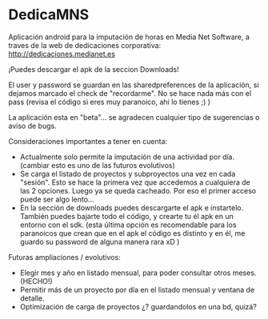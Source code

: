 DedicaMNS
=========

Aplicación android para la imputación de horas en Media Net Software, a traves de la web de dedicaciones corporativa: http://dedicaciones.medianet.es

¡Puedes descargar el apk de la seccion Downloads!

El user y password se guardan en las sharedpreferences de la aplicación, si dejamos marcado el check de "recordarme". No se hace nada más con el pass (revisa el código si eres muy paranoico, ahi lo tienes ;) )

La aplicación esta en "beta"... se agradecen cualquier tipo de sugerencias o aviso de bugs.

Consideraciones importantes a tener en cuenta:
  - Actualmente solo permite la imputación de una actividad por día. (cambiar esto es uno de las futuros evolutivos)
  - Se carga el listado de proyectos y subproyectos una vez en cada "sesión". Esto se hace la primera vez que accedemos a cualquiera de las 2 opciones. Luego ya se queda cacheado. Por eso el primer acceso puede ser algo lento...
  - En la sección de downloads puedes descargarte el apk e instartelo. También puedes bajarte todo el código, y crearte tu él apk en un entorno con el sdk. (esta última opción es recomendable para los paranoicos que crean que en el apk el código es distinto y en él, me guardo su password de alguna manera rara xD )
 
Futuras ampliaciones / evolutivos:
  - Elegir mes y año en listado mensual, para poder consultar otros meses. (HECHO!)
  - Permitir más de un proyecto por día en el listado mensual y ventana de detalle.
  - Optimización de carga de proyectos ¿? guardandolos en una bd, quizá?
  


